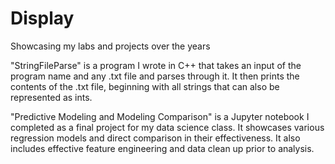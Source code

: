 # Display
Showcasing my labs and projects over the years


"StringFileParse" is a program I wrote in C++ that takes an input of the program name and any .txt file and parses through it. It then prints the contents of the .txt file, beginning with all strings that can also be represented as ints.

"Predictive Modeling and Modeling Comparison" is a Jupyter notebook I completed as a final project for my data science class. It showcases various regression models and direct comparison in their effectiveness. It also includes effective feature engineering and data clean up prior to analysis.

